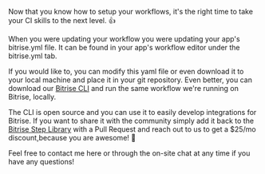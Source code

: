 <!--
This is the third onboarding email we send out for new developers.
With your help, we could send Japanese messages to our new Japanese users. :)
-->

Now that you know how to setup your workflows, it's the right time to take your CI skills to the next level. 👍

When you were updating your workflow you were updating your app's bitrise.yml file. It can be found in your app's workflow editor under the bitrise.yml tab.

If you would like to, you can modify this yaml file or even download it to your local machine and place it in your git repository. Even better, you can download our [Bitrise CLI](https://app.bitrise.io/cli) and run the same workflow we're running on Bitrise, locally.

The CLI is open source and you can use it to easily develop integrations for Bitrise. If you want to share it with the community simply add it back to the [Bitrise Step Library](https://github.com/bitrise-io/bitrise-steplib) with a Pull Request and reach out to us to get a $25/mo discount,because you are awesome! 👾

Feel free to contact me here or through the on-site chat at any time if you have any questions!